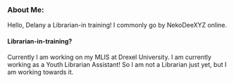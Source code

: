 ### About Me:
Hello, Delany a Librarian-in training! I commonly go by NekoDeeXYZ online.
#### Librarian-in-training?
Currently I am working on my MLIS at Drexel University. I am currently working as a Youth Librarian Assistant! So I am not a Librarian just yet, but I am working towards it. 

<!--
**NekoDeeXYZ/NekoDeeXYZ** is a ✨ _special_ ✨ repository because its `README.md` (this file) appears on your GitHub profile.
-->
